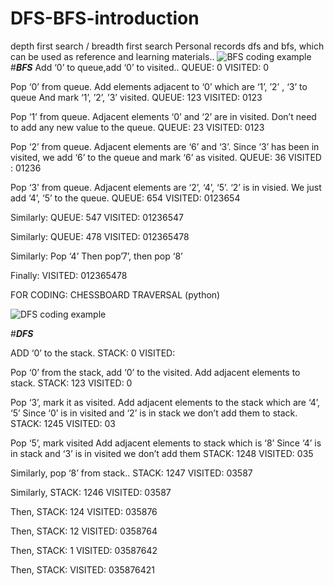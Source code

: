 # DFS-BFS-introduction
depth first search / breadth first search
Personal records dfs and bfs, which can be used as reference and learning materials..
![BFS coding example](https://github.com/FIGHTERGEORGE/DFS-BFS-introduction/assets/167811390/310b3ca7-67a0-425a-9434-41e228277470)
#_____BFS_____
Add ‘0’ to queue,add ‘0’ to visited..
QUEUE: 0
VISITED: 0

Pop ‘0’ from queue.
Add elements adjacent to ‘0’ which are ‘1’, ’2’ , ‘3’ to queue
And mark ‘1’, ’2’, ’3’ visited.
QUEUE: 123
VISITED: 0123

Pop ‘1’ from queue.
Adjacent elements ‘0’ and ‘2’ are in visited.
Don’t need to add any new value to the queue.
QUEUE: 23
VISITED: 0123

Pop ‘2’ from queue.
Adjacent elements are ‘6’ and ‘3’.
Since ‘3’ has been in visited, we add ‘6’ to the queue and mark ‘6’ as visited.
QUEUE: 36
VISITED : 01236

Pop ‘3’ from queue.
Adjacent elements are ‘2’, ‘4’, ‘5’. 
‘2’ is in visied. 
We just add ‘4’, ‘5’ to the queue.
QUEUE: 654
VISITED: 0123654

Similarly:
QUEUE: 547
VISITED: 01236547

Similarly:
QUEUE: 478
VISITED: 012365478

Similarly:
Pop ‘4’
Then pop’7’, then pop ‘8’

Finally: 
VISITED: 012365478

FOR CODING:
CHESSBOARD TRAVERSAL (python)



![DFS coding example](https://github.com/FIGHTERGEORGE/DFS-BFS-introduction/assets/167811390/928bffd6-531a-4e70-a437-fc5e99444cf7)

#_____DFS_____

ADD ‘0’ to the stack.
STACK: 0
VISITED: 

Pop ‘0’ from the stack, add ‘0’ to the visited.
Add adjacent elements to stack.
STACK: 123
VISITED: 0

Pop ‘3’, mark it as visited.
Add adjacent elements to the stack which are ‘4’, ‘5’
Since ‘0’ is in visited and ‘2’ is in stack we don’t add them to stack.
STACK: 1245
VISITED: 03

Pop ‘5’, mark visited
Add adjacent elements to stack which is ‘8’
Since ‘4’ is in stack and ‘3’ is in visited we don’t add them
STACK: 1248
VISITED: 035

Similarly, pop ‘8’ from stack..
STACK: 1247
VISITED: 03587

Similarly,
STACK: 1246
VISITED: 03587

Then,
STACK: 124
VISITED: 035876

Then,
STACK: 12
VISITED: 0358764

Then,
STACK: 1
VISITED: 03587642

Then,
STACK: 
VISITED: 035876421








